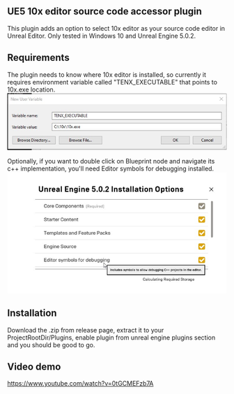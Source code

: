 ## UE5 10x editor source code accessor plugin
This plugin adds an option to select 10x editor as your source code editor in Unreal Editor.
Only tested in Windows 10 and Unreal Engine 5.0.2.

## Requirements
The plugin needs to know where 10x editor is installed, so currently it requires environment variable called "TENX_EXECUTABLE" that points to 10x.exe location.
![image info](pics/envvar.jpg)

Optionally, if you want to double click on Blueprint node and navigate its c++ implementation, you'll need Editor symbols for debugging installed.
![image info](pics/ue_options.jpg)

## Installation
Download the .zip from release page, extract it to your ProjectRootDir/Plugins, enable plugin from unreal engine plugins section and you should be good to go.

## Video demo
https://www.youtube.com/watch?v=0tGCMEFzb7A
